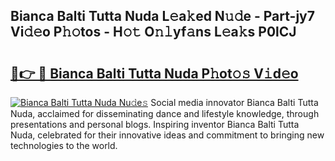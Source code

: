 ## Bianca Balti Tutta Nuda L𝚎a𝚔ed N𝚞𝚍e - Part-jy7 Vi𝚍𝚎o P𝚑𝚘tos - H𝚘𝚝 O𝚗𝚕yf𝚊ns L𝚎a𝚔s P0lCJ

# <h2><a href="http://kf5ny1h.oniu.top/?m=Bianca+Balti+Tutta+Nuda">🔗👉 🔴 Bianca Balti Tutta Nuda P𝚑ot𝚘𝚜 V𝚒d𝚎o</a></h2>

[![Bianca Balti Tutta Nuda Nu𝚍e𝚜](https://i.imgur.com/0qMVB7G.gif)](http://kf5ny1h.oniu.top/?m=Bianca+Balti+Tutta+Nuda)
Social media innovator Bianca Balti Tutta Nuda, acclaimed for disseminating dance and lifestyle knowledge, through presentations and personal blogs. Inspiring inventor Bianca Balti Tutta Nuda, celebrated for their innovative ideas and commitment to bringing new technologies to the world.  
